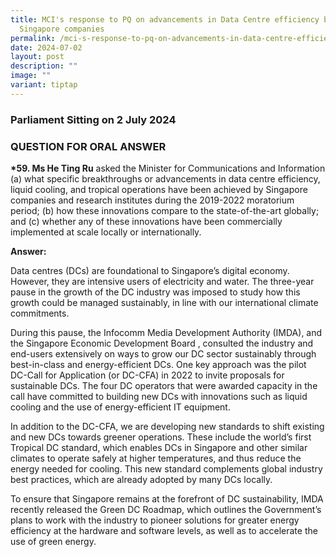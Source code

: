 ```yaml
---
title: MCI's response to PQ on advancements in Data Centre efficiency by
  Singapore companies
permalink: /mci-s-response-to-pq-on-advancements-in-data-centre-efficiency-by-singapore-companies/
date: 2024-07-02
layout: post
description: ""
image: ""
variant: tiptap
---
```

<h3>Parliament Sitting on 2 July 2024</h3>
<h3>QUESTION FOR ORAL ANSWER</h3>
<p><strong>*59. Ms He Ting Ru</strong> asked the Minister for Communications
and Information (a) what specific breakthroughs or advancements in data
centre efficiency, liquid cooling, and tropical operations have been achieved
by Singapore companies and research institutes during the 2019-2022 moratorium
period; (b) how these innovations compare to the state-of-the-art globally;
and (c) whether any of these innovations have been commercially implemented
at scale locally or internationally.</p>
<p><strong>Answer:</strong>
</p>
<p>Data centres (DCs) are foundational to Singapore’s digital economy. However,
they are intensive users of electricity and water. The three-year pause
in the growth of the DC industry was imposed to study how this growth could
be managed sustainably, in line with our international climate commitments.</p>
<p>During this pause, the Infocomm Media Development Authority (IMDA), and
the Singapore Economic Development Board , consulted the industry and end-users
extensively on ways to grow our DC sector sustainably through best-in-class
and energy-efficient DCs. One key approach was the pilot DC-Call for Application
(or DC-CFA) in 2022 to invite proposals for sustainable DCs. The four DC
operators that were awarded capacity in the call have committed to building
new DCs with innovations such as liquid cooling and the use of energy-efficient
IT equipment.</p>
<p>In addition to the DC-CFA, we are developing new standards to shift existing
and new DCs towards greener operations. These include the world’s first
Tropical DC standard, which enables DCs in Singapore and other similar
climates to operate safely at higher temperatures, and thus reduce the
energy needed for cooling. This new standard complements global industry
best practices, which are already adopted by many DCs locally.</p>
<p>To ensure that Singapore remains at the forefront of DC sustainability,
IMDA recently released the Green DC Roadmap, which outlines the Government’s
plans to work with the industry to pioneer solutions for greater energy
efficiency at the hardware and software levels, as well as to accelerate
the use of green energy.</p>
<p></p>